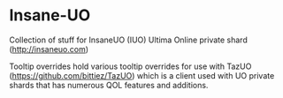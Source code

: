 # Insane-UO
Collection of stuff for InsaneUO (IUO) Ultima Online
private shard (http://insaneuo.com)

Tooltip overrides hold various tooltip overrides for use with
TazUO (https://github.com/bittiez/TazUO) which is a client used
with UO private shards that has numerous QOL features and 
additions.
